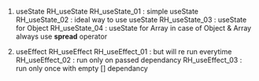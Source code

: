 1. useState
RH_useState
    RH_useState_01  : simple useState
    RH_useState_02  : ideal way to use useState
    RH_useState_03  : useState for Object
    RH_useState_04  : useState for Array
in case of Object & Array always use **spread** operator

2. useEffect
RH_useEffect
    RH_useEffect_01 : but will re run everytime
    RH_useEffect_02 : run only on passed dependancy
    RH_useEffect_03 : run only once with empty [] dependancy